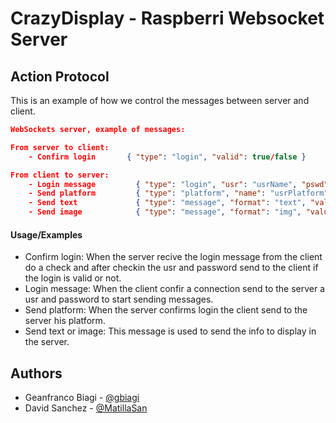 # CrazyDisplay - Raspberri Websocket Server

## Action Protocol

This is an example of how we control the messages between server and client.

```json
WebSockets server, example of messages:

From server to client:
    - Confirm login       { "type": "login", "valid": true/false }

From client to server:
    - Login message         { "type": "login", "usr": "usrName", "pswd": "usrPassword" }
    - Send platform         { "type": "platform", "name": "usrPlatform" }
    - Send text             { "type": "message", "format": "text", "value": "usrText/usrImg" }
    - Send image            { "type": "message", "format": "img", "value": base64 encoded string:, "ext": img extension }
```
#### Usage/Examples
- Confirm login: When the server recive the login message from the client do a check and after checkin the usr and password send to the client if the login is valid or not.
- Login message: When the client confir a connection send to the server a usr and password to start sending messages.
- Send platform: When the server confirms login the client send to the server his platform.
- Send text or image: This message is used to send the info to display in the server.

## Authors

- Geanfranco Biagi - [@gbiagi](https://www.github.com/gbiagi)
- David Sanchez - [@MatillaSan](https://www.github.com/MatillaSan)

